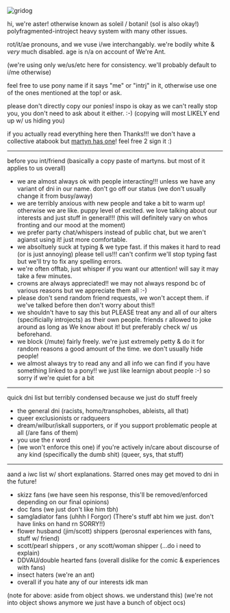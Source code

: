 ![gridog](https://64.media.tumblr.com/e5dafccec86e70ad6ba2386a1f42719a/687edce6564b89ef-ee/s250x400/142bbc83dded7bcc94543e8b55efa53b8f1eb532.png)

hi, we're aster! otherwise known as soleil / botani! (sol is also okay!) polyfragmented-introject heavy system with many other issues.

rot/it/ae pronouns, and we vuse i/we interchangably. we're bodily white & *very* much disabled. age is n/a on account of We're Ant.

(we're using only we/us/etc here for consistency. we'll probably default to i/me otherwise)

feel free to use pony name if it says "me" or "intrj" in it, otherwise use one of the ones mentioned at the top! or ask.

please don't directly copy our ponies! inspo is okay as we can't really stop you, you don't need to ask about it either. :-) (copying will most LIKELY end up w/ us hiding you)

if you actually read everything here then Thanks!!! we don't have a collective atabook but [martyn has one](https://inthelittlewood.atabook.org/)! feel free 2 sign it :)

---

before you int/friend (basically a copy paste of martyns. but most of it applies to us overall)
- we are almost always ok with people interacting!!! unless we have any variant of dni in our name. don't go off our status (we don't usually change it from busy/away)
- we are terribly anxious with new people and take a bit to warm up! otherwise we are like. puppy level of excited. we love talking about our interests and just stuff in general!!! (this will definitely vary on whos fronting and our mood at the moment)
- we prefer party chat/whispers instead of public chat, but we aren't agianst using it! just more comfortable.
- we absoltuely suck at typing & we type fast. if this makes it hard to read (or  is just annoying) please tell us!!! can't confirm we'll stop typing fast but we'll try to fix any spelling errors.
- we're often offtab, just whisper if you want our attention! will say it may take a few minutes.
- crowns are always appreciated!! we may not always respond bc of various reasons but we appreciate them all :-)
- please don't send random friend requests, we won't accept them. if we've talked before then don't worry about this!!
- we shouldn't have to say this but PLEASE treat any and all of our alters (specificially introjects) as their own people. friends r allowed to joke around as long as We know about it! but preferably check w/ us beforehand.
- we block (/mute) fairly freely. we're just extremely petty & do it for random reasons a good amount of the time. we don't usually hide people!
- we almost always try to read any and all info we can find if you have something linked to a pony!! we just like learnign about people :-) so sorry if we're quiet for a bit

---

quick dni list but terribly condensed because we just do stuff freely
- the general dni (racists, homo/transphobes, ableists, all that)
- queer exclusionists or radqueers
- dream/wilbur/iskall supporters, or if you support problematic people at all (/are fans of them)
- you use the r word
- (we won't enforce this one) if you're actively in/care about discourse of any kind (specifically the dumb shit) (queer, sys, that stuff)

---

aand a iwc list w/ short explanations. Starred ones may get moved to dni in the future!
- skizz fans (we have seen his response, this'll be removed/enforced depending on our final opinions)
- doc fans (we just don't like him tbh)
- samgladiator fans (uhhh I Forgor) (There's stuff abt him we just. don't have links on hand rn SORRY!!)
- flower husband (jim/scott) shippers (perosnal experiences with fans, stuff w/ friend)
- scott/pearl shippers , or any scott/woman shipper (...do i need to explain)
- DDVAU/double hearted fans (overall dislike for the comic & experiences with fans)
- insect haters (we're an ant)
- overall if you hate any of our interests idk man

(note for above: aside from object shows. we understand this) (we're not into object shows anymore we just have a bunch of object ocs)

